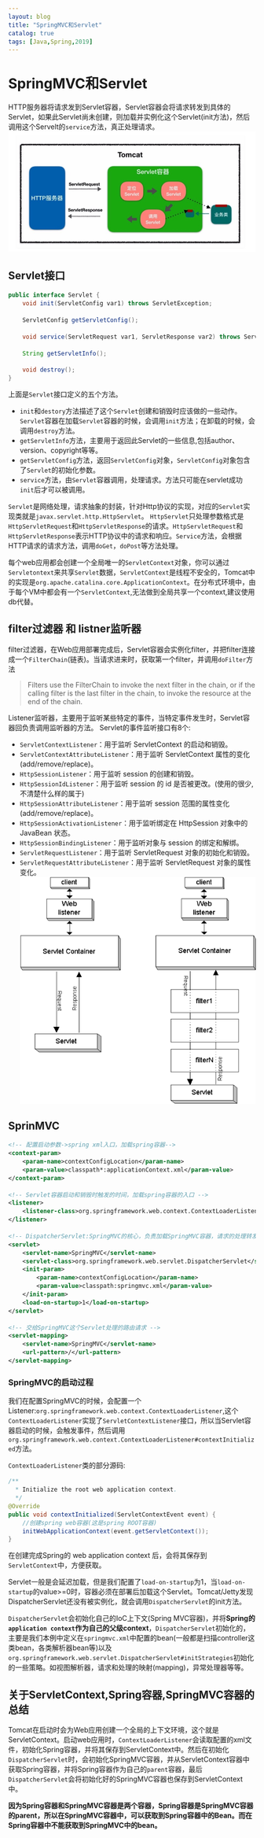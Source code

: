 ```yaml
---
layout: blog
title: "SpringMVC和Servlet"
catalog: true
tags: [Java,Spring,2019]
---
```

# SpringMVC和Servlet
HTTP服务器将请求发到Servlet容器，Servlet容器会将请求转发到具体的Servlet，如果此Servlet尚未创建，则加载并实例化这个Servlet(init方法)，然后调用这个Servelt的`service`方法，真正处理请求。
![servlet容器](https://raw.githubusercontent.com/RussXia/RussXia.github.io/master/_pic/servlet-container.jpg)
## Servlet接口
```java
public interface Servlet {
    void init(ServletConfig var1) throws ServletException;

    ServletConfig getServletConfig();

    void service(ServletRequest var1, ServletResponse var2) throws ServletException, IOException;

    String getServletInfo();

    void destroy();
}
```
上面是`Servlet`接口定义的五个方法。
+ `init`和`destory`方法描述了这个`Servlet`创建和销毁时应该做的一些动作。`Servlet`容器在加载`Servlet`容器的时候，会调用`init`方法；在卸载的时候，会调用`destroy`方法。
+ `getServletInfo`方法，主要用于返回此Servlet的一些信息,包括author、version、copyright等等。
+ `getServletConfig`方法，返回`ServletConfig`对象，`ServletConfig`对象包含了`Servlet`的初始化参数。
+ `service`方法，由`Servlet`容器调用，处理请求。方法只可能在servlet成功`init`后才可以被调用。

`Servlet`是网络处理，请求抽象的封装，针对Http协议的实现，对应的`Servlet`实现类就是`javax.servlet.http.HttpServlet`。 `HttpServlet`只处理参数格式是`HttpServletRequest`和`HttpServletResponse`的请求。`HttpServletRequest`和`HttpServletResponse`表示HTTP协议中的请求和响应。`Service`方法，会根据HTTP请求的请求方法，调用`doGet`，`doPost`等方法处理。

每个web应用都会创建一个全局唯一的`ServletContext`对象，你可以通过`Servletontext`来共享`Servlet`数据，`ServletContext`是线程不安全的，Tomcat中的实现是`org.apache.catalina.core.ApplicationContext`。在分布式环境中，由于每个VM中都会有一个`ServletContext`,无法做到全局共享一个context,建议使用db代替。

## filter过滤器 和 listner监听器
filter过滤器，在Web应用部署完成后，Servlet容器会实例化filter，并把filter连接成一个`FilterChain`(链表)。当请求进来时，获取第一个filter，并调用`doFilter`方法
> Filters use the FilterChain to invoke the next filter in the chain, 
> or if the calling filter is the last filter in the chain, 
> to invoke the resource at the end of the chain.

Listener监听器，主要用于监听某些特定的事件，当特定事件发生时，Servlet容器回负责调用监听器的方法。
Servlet的事件监听接口有8个:
+ `ServletContextListener`：用于监听 ServletContext 的启动和销毁。
+ `ServletContextAttributeListener`：用于监听 ServletContext 属性的变化(add/remove/replace)。
+ `HttpSessionListener`：用于监听 session 的创建和销毁。
+ `HttpSessionIdListener`：用于监听 session 的 id 是否被更改。(使用的很少,不清楚什么样的属于)
+ `HttpSessionAttributeListener`：用于监听 session 范围的属性变化(add/remove/replace)。
+ `HttpSessionActivationListener`：用于监听绑定在 HttpSession 对象中的 JavaBean 状态。
+ `HttpSessionBindingListener`：用于监听对象与 session 的绑定和解绑。
+ `ServletRequestListener`：用于监听 ServletRequest 对象的初始化和销毁。
+ `ServletRequestAttributeListener`：用于监听 ServletRequest 对象的属性变化。
![HTTP请求处理流程](https://raw.githubusercontent.com/RussXia/RussXia.github.io/master/_pic/servlet-filtetr.gif)

## SprinMVC
```xml
<!-- 配置启动参数->spring xml入口，加载spring容器-->
<context-param>
    <param-name>contextConfigLocation</param-name>
    <param-value>classpath*:applicationContext.xml</param-value>
</context-param>

<!-- Servlet容器启动和销毁时触发的时间，加载spring容器的入口 -->
<listener>
    <listener-class>org.springframework.web.context.ContextLoaderListener</listener-class>
</listener>

<!-- DispatcherServlet:SpringMVC的核心，负责加载SpringMVC容器，请求的处理转发 -->
<servlet>
    <servlet-name>SpringMVC</servlet-name>
    <servlet-class>org.springframework.web.servlet.DispatcherServlet</servlet-class>
    <init-param>
        <param-name>contextConfigLocation</param-name>
        <param-value>classpath:springmvc.xml</param-value>
    </init-param>
    <load-on-startup>1</load-on-startup>
</servlet>

<!-- 交给SpringMVC这个Servlet处理的路由请求 -->
<servlet-mapping>
    <servlet-name>SpringMVC</servlet-name>
    <url-pattern>/</url-pattern>
</servlet-mapping>
```
### SpringMVC的启动过程
我们在配置SpringMVC的时候，会配置一个Listener:`org.springframework.web.context.ContextLoaderListener`,这个`ContextLoaderListener`实现了`ServletContextListener`接口，所以当Servlet容器启动的时候，会触发事件，然后调用`org.springframework.web.context.ContextLoaderListener#contextInitialized`方法。

`ContextLoaderListener`类的部分源码:
```java
/**
  * Initialize the root web application context.
  */
@Override
public void contextInitialized(ServletContextEvent event) {
    //创建spring web容器(这是spring ROOT容器)
    initWebApplicationContext(event.getServletContext());
}
```
在创建完成Spring的 web application context 后，会将其保存到`ServletContext`中，方便获取。

Servlet一般是会延迟加载，但是我们配置了`load-on-startup`为1，当`load-on-startup`的value>=0时，容器必须在部署后加载这个Servlet。Tomcat/Jetty发现DispatcherServlet还没有被实例化，就会调用`DispatcherServlet`的init方法。

`DispatcherServlet`会初始化自己的IoC上下文(Spring MVC容器)，并将<B>Spring的`application context`作为自己的父级context</B>，`DispatcherServlet`初始化的，主要是我们本例中定义在`springmvc.xml`中配置的bean(一般都是扫描controller这类bean，各类解析器bean等)以及`org.springframework.web.servlet.DispatcherServlet#initStrategies`初始化的一些策略。如视图解析器，请求和处理的映射(mapping)，异常处理器等等。

## 关于ServletContext,Spring容器,SpringMVC容器的总结
Tomcat在启动时会为Web应用创建一个全局的上下文环境，这个就是ServletContext。启动web应用时，`ContextLoaderListener`会读取配置的xml文件，初始化Spring容器，并将其保存到ServletContext中。然后在初始化`DispatcherServlet`时，会初始化SpringMVC容器，并从ServletContext容器中获取Spring容器，并将Spring容器作为自己的`parent`容器，最后`DispatcherServlet`会将初始化好的SpringMVC容器也保存到ServletContext中。

<B>因为Spring容器和SpringMVC容器是两个容器，Spring容器是SpringMVC容器的parent，所以在SpringMVC容器中，可以获取到Spring容器中的Bean。而在Spring容器中不能获取到SpringMVC中的bean。</B>